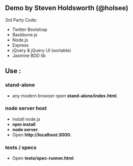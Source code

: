 ## Demo by Steven Holdsworth (@holsee)

3rd Party Code:
* Twitter Bootstrap
* Backbone.js
* Node.js
* Express
* jQuery & jQuery UI (sortable)
* Jasmine BDD lib

## Use :

### stand-alone 
* any modern browser open **stand-alone/index.html**.

### node server host 
* install node.js 
* **npm install** 
* **node server**. 
* Open **http://localhost:3000**.

### tests / specs
* Open **tests/spec-runner.html**
